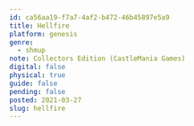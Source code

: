 ```yaml
---
id: ca56aa19-f7a7-4af2-b472-46b45897e5a9
title: Hellfire
platform: genesis
genre:
  - shmup
note: Collectors Edition (CastleMania Games)
digital: false
physical: true
guide: false
pending: false
posted: 2021-03-27
slug: hellfire
---
```

